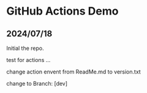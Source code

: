 # GitHub Actions Demo

## 2024/07/18
Initial the repo.

test for actions ...

change action envent from ReadMe.md to version.txt

change to Branch: [dev]
